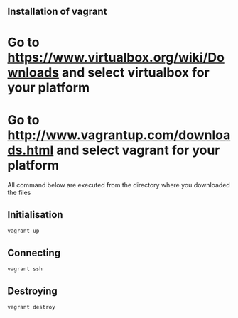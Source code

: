Installation of vagrant
-----------------------
# Go to https://www.virtualbox.org/wiki/Downloads and select virtualbox for your platform
# Go to http://www.vagrantup.com/downloads.html and select vagrant for your platform

All command below are executed from the directory where you downloaded the files

Initialisation
--------------
`vagrant up`

Connecting
----------
`vagrant ssh`

Destroying
----------
`vagrant destroy`
